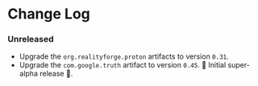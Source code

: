 # Change Log

### Unreleased

* Upgrade the `org.realityforge.proton` artifacts to version `0.31`.
* Upgrade the `com.google.truth` artifact to version `0.45`.
 ‎🎉	Initial super-alpha release ‎🎉.
